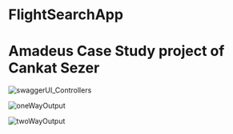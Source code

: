 # FlightSearchApp

# Amadeus Case Study project of Cankat Sezer

![swaggerUI_Controllers](https://github.com/CankatCS/FlightSearchApp/assets/68610552/196a9dd0-6a53-47c3-bad3-07398701b07f)


![oneWayOutput](https://github.com/CankatCS/FlightSearchApp/assets/68610552/a6923bc5-9f07-483e-a23f-5cb9c0f6999c)


![twoWayOutput](https://github.com/CankatCS/FlightSearchApp/assets/68610552/d6ef10c0-0def-4d6c-8e24-4bc945304a95)
